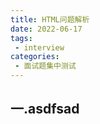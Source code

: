 ```yaml
---
title: HTML问题解析
date: 2022-06-17
tags:
 - interview
categories:
 - 面试题集中测试
---
```


## 一.asdfsad